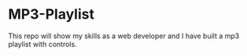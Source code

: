 # MP3-Playlist
This repo will show my skills as a web developer and I have built a mp3 playlist with controls.
